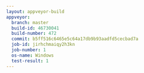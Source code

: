 ```yaml
---
layout: appveyor-build
appveyor:
  branch: master
  build-id: 46730041
  build-number: 472
  commit: b5ff516c6465e5c64a17db9b93aadfd5cecbad7a
  job-id: jirhchmaiqy2h3kn
  job-number: 1
  os-name: Windows
  test-result: 1
---
```

